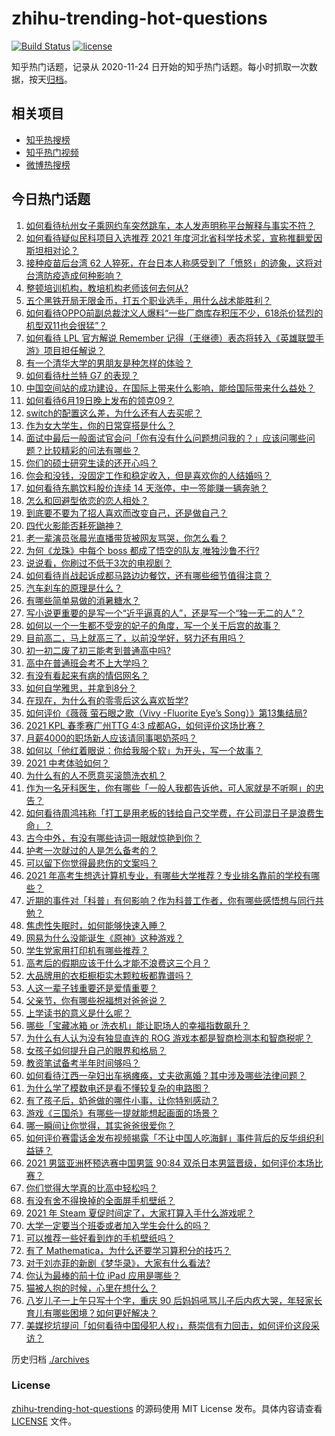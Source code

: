 # zhihu-trending-hot-questions

[![Build Status](https://github.com/justjavac/zhihu-trending-hot-questions/workflows/ci/badge.svg?branch=master)](https://github.com/justjavac/zhihu-trending-hot-questions/actions)
[![license](https://img.shields.io/github/license/justjavac/zhihu-trending-hot-questions)](https://github.com/justjavac/zhihu-trending-hot-questions/blob/master/LICENSE)

知乎热门话题，记录从 2020-11-24 日开始的知乎热门话题。每小时抓取一次数据，按天[归档](./archives)。

## 相关项目

- [知乎热搜榜](https://github.com/justjavac/zhihu-trending-top-search)
- [知乎热门视频](https://github.com/justjavac/zhihu-trending-hot-video)
- [微博热搜榜](https://github.com/justjavac/weibo-trending-hot-search)

## 今日热门话题

<!-- BEGIN -->
<!-- 最后更新时间 Mon Jun 21 2021 08:12:59 GMT+0800 (China Standard Time) -->

1. [如何看待杭州女子乘网约车突然跳车，本人发声明称平台解释与事实不符？](https://www.zhihu.com/question/465856176)
2. [如何看待疑似民科项目入选推荐 2021
   年度河北省科学技术奖，宣称推翻爱因斯坦相对论？](https://www.zhihu.com/question/465966475)
3. [接种疫苗后台湾 62
   人猝死，在台日本人称感受到了「愤怒」的迹象，这将对台湾防疫造成何种影响？](https://www.zhihu.com/question/466110239)
4. [整顿培训机构，教培机构老师该何去何从?](https://www.zhihu.com/question/463008808)
5. [五个黑铁开局无限金币，打五个职业选手，用什么战术能胜利？](https://www.zhihu.com/question/460139174)
6. [如何看待OPPO前副总裁沈义人爆料“一些厂商库存积压不少，618杀价猛烈的机型双11也会很猛”？](https://www.zhihu.com/question/466051197)
7. [如何看待 LPL 官方解说 Remember
   记得（王继德）表态将转入《英雄联盟手游》项目担任解说？](https://www.zhihu.com/question/465610838)
8. [有一个清华大学的男朋友是种怎样的体验？](https://www.zhihu.com/question/30174174)
9. [如何看待杜兰特 G7 的表现？](https://www.zhihu.com/question/466100708)
10. [中国空间站的成功建设，在国际上带来什么影响，能给国际带来什么益处？](https://www.zhihu.com/question/465703732)
11. [如何看待6月19日晚上发布的领克09？](https://www.zhihu.com/question/466043949)
12. [switch的配置这么差，为什么还有人去买呢？](https://www.zhihu.com/question/464901398)
13. [作为女大学生，你的日常穿搭是什么？](https://www.zhihu.com/question/317964300)
14. [面试中最后一般面试官会问「你有没有什么问题想问我的？」应该问哪些问题？比较精彩的问法有哪些？](https://www.zhihu.com/question/21559274)
15. [你们的硕士研究生读的还开心吗？](https://www.zhihu.com/question/455981846)
16. [你会和没钱，没固定工作和稳定收入，但是喜欢你的人结婚吗？](https://www.zhihu.com/question/463865885)
17. [如何看待东鹏饮料股价连续 14 天涨停，中一签能赚一辆奔驰？](https://www.zhihu.com/question/465492977)
18. [怎么和回避型依恋的恋人相处？](https://www.zhihu.com/question/441554867)
19. [到底要不要为了招人喜欢而改变自己，还是做自己？](https://www.zhihu.com/question/462208808)
20. [四代火影能否耗死鼬神？](https://www.zhihu.com/question/462369273)
21. [老一辈演员张晨光直播带货被网友骂哭，你怎么看？](https://www.zhihu.com/question/465922667)
22. [为何《龙珠》中每个 boss 都成了悟空的队友,唯独沙鲁不行?](https://www.zhihu.com/question/464605306)
23. [说说看，你刷过不低于3次的电视剧？](https://www.zhihu.com/question/457564696)
24. [如何看待肖战起诉成都马路边边餐饮，还有哪些细节值得注意？](https://www.zhihu.com/question/465777508)
25. [汽车刹车的原理是什么？](https://www.zhihu.com/question/23704461)
26. [有哪些简单易做的消暑糖水？](https://www.zhihu.com/question/20362705)
27. [写小说更重要的是写一个“近乎逼真的人”，还是写一个“独一无二的人”？](https://www.zhihu.com/question/462450168)
28. [如何以一个一生都不受宠的妃子的角度，写一个关于后宫的故事？](https://www.zhihu.com/question/459786967)
29. [目前高二，马上就高三了，以前没学好，努力还有用吗？](https://www.zhihu.com/question/452901439)
30. [初一初二废了初三能考到普通高中吗?](https://www.zhihu.com/question/465062081)
31. [高中在普通班会考不上大学吗？](https://www.zhihu.com/question/458586665)
32. [有没有看起来有病的情侣网名？](https://www.zhihu.com/question/460193137)
33. [如何自学雅思，并拿到8分？](https://www.zhihu.com/question/48493199)
34. [在现在，为什么有的零零后这么喜欢哲学?](https://www.zhihu.com/question/436744133)
35. [如何评价《薇薇 萤石眼之歌（Vivy -Fluorite Eye’s
    Song）》第13集结局?](https://www.zhihu.com/question/466054985)
36. [2021 KPL 春季赛广州TTG 4:3
    成都AG，如何评价这场比赛？](https://www.zhihu.com/question/466215624)
37. [月薪4000的职场新人应该请同事喝奶茶吗？](https://www.zhihu.com/question/466090577)
38. [如何以「他红着眼说：你给我服个软」为开头，写一个故事？](https://www.zhihu.com/question/460697101)
39. [2021 中考体验如何？](https://www.zhihu.com/question/463592456)
40. [为什么有的人不愿意买滚筒洗衣机？](https://www.zhihu.com/question/393287010)
41. [作为一名牙科医生，你有哪些「一般人我都告诉他，可人家就是不听啊」的忠告？](https://www.zhihu.com/question/56477060)
42. [如何看待周鸿祎称「打工是用老板的钱给自己交学费，在公司混日子是浪费生命」？](https://www.zhihu.com/question/465936066)
43. [古今中外，有没有哪些诗词一眼就惊艳到你？](https://www.zhihu.com/question/465337346)
44. [护考一次就过的人是怎么备考的？](https://www.zhihu.com/question/462889007)
45. [可以留下你觉得最悲伤的文案吗？](https://www.zhihu.com/question/462309130)
46. [2021
    年高考生想选计算机专业，有哪些大学推荐？专业排名靠前的学校有哪些？](https://www.zhihu.com/question/459989965)
47. [近期的事件对「科普」有何影响？作为科普工作者，你有哪些感悟想与同行共勉？](https://www.zhihu.com/question/466136091)
48. [焦虑性失眠时，如何能够快速入睡？](https://www.zhihu.com/question/380959121)
49. [网易为什么没能诞生《原神》这种游戏？](https://www.zhihu.com/question/462790812)
50. [学生党家用打印机有哪些推荐？](https://www.zhihu.com/question/265997721)
51. [高考后的假期应该干什么才能不浪费这三个月？](https://www.zhihu.com/question/464123456)
52. [大品牌用的衣柜橱柜实木颗粒板都靠谱吗？](https://www.zhihu.com/question/271313928)
53. [人这一辈子钱重要还是爱情重要？](https://www.zhihu.com/question/465525426)
54. [父亲节，你有哪些祝福想对爸爸说？](https://www.zhihu.com/question/464551221)
55. [上学读书的意义是什么呢？](https://www.zhihu.com/question/463575351)
56. [哪些「宝藏冰箱 or 洗衣机」能让职场人的幸福指数飙升？](https://www.zhihu.com/question/460520767)
57. [为什么有人认为没有独显直连的 ROG
    游戏本都是智商检测本和智商税呢？](https://www.zhihu.com/question/465832825)
58. [女孩子如何提升自己的眼界和格局？](https://www.zhihu.com/question/443769667)
59. [教资笔试备考半年时间够吗？](https://www.zhihu.com/question/460126171)
60. [如何看待江西一孕妇出车祸瘫痪，丈夫欲离婚？其中涉及哪些法律问题？](https://www.zhihu.com/question/465900205)
61. [为什么学了模数电还是看不懂较复杂的电路图？](https://www.zhihu.com/question/432824969)
62. [有了孩子后，奶爸做的哪件小事，让你特别感动？](https://www.zhihu.com/question/464550144)
63. [游戏《三国杀》有哪些一提就能想起画面的场景？](https://www.zhihu.com/question/464961456)
64. [哪一瞬间让你觉得，其实爸爸很爱你？](https://www.zhihu.com/question/465743920)
65. [如何评价赛雷话金发布视频揭露「不让中国人吃海鲜」事件背后的反华组织利益链？](https://www.zhihu.com/question/465827983)
66. [2021 男篮亚洲杯预选赛中国男篮 90:84
    双杀日本男篮晋级，如何评价本场比赛？](https://www.zhihu.com/question/465993602)
67. [你们觉得大学真的比高中轻松吗？](https://www.zhihu.com/question/460551661)
68. [有没有舍不得换掉的全面屏手机壁纸？](https://www.zhihu.com/question/420662927)
69. [2021 年 Steam 夏促时间定了，大家打算入手什么游戏呢？](https://www.zhihu.com/question/456973633)
70. [大学一定要当个班委或者加入学生会什么的吗？](https://www.zhihu.com/question/461953477)
71. [可以推荐一些好看到炸的手机壁纸吗？](https://www.zhihu.com/question/382946508)
72. [有了 Mathematica，为什么还要学习算积分的技巧？](https://www.zhihu.com/question/465906679)
73. [对于刘亦菲的新剧《梦华录》，大家有什么看法?](https://www.zhihu.com/question/463716425)
74. [你认为最棒的前十位 iPad 应用是哪些？](https://www.zhihu.com/question/34453138)
75. [猫被人抱的时候，心里在想什么？](https://www.zhihu.com/question/463390158)
76. [八岁儿子一上午只写十个字，重庆 90
    后妈妈吼骂儿子后内疚大哭，年轻家长育儿有哪些困境？如何更好解决？](https://www.zhihu.com/question/465723069)
77. [美媒挖坑提问「如何看待中国侵犯人权」，蔡崇信有力回击，如何评价这段采访？](https://www.zhihu.com/question/465932695)

<!-- END -->

历史归档 [./archives](./archives)

### License

[zhihu-trending-hot-questions](https://github.com/justjavac/zhihu-trending-hot-questions)
的源码使用 MIT License 发布。具体内容请查看 [LICENSE](./LICENSE) 文件。
